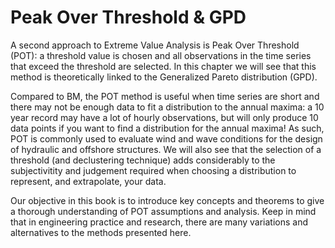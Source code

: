 
# Peak Over Threshold & GPD

A second approach to Extreme Value Analysis is Peak Over Threshold (POT): a threshold value is chosen and all observations in the time series that exceed the threshold are selected. In this chapter we will see that this method is theoretically linked to the Generalized Pareto distribution (GPD).

Compared to BM, the POT method is useful when time series are short and there may not be enough data to fit a distribution to the annual maxima: a 10 year record may have a lot of hourly observations, but will only produce 10 data points if you want to find a distribution for the annual maxima! As such, POT is commonly used to evaluate wind and wave conditions for the design of hydraulic and offshore structures. We will also see that the selection of a threshold (and declustering technique) adds considerably to the subjectivitity and judgement required when choosing a distribution to represent, and extrapolate, your data.

Our objective in this book is to introduce key concepts and theorems to give a thorough understanding of POT assumptions and analysis. Keep in mind that in engineering practice and research, there are many variations and alternatives to the methods presented here.